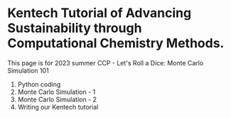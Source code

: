 # Kentech Tutorial of Advancing Sustainability through Computational Chemistry Methods.
This page is for 2023 summer CCP - Let's Roll a Dice: Monte Carlo Simulation 101

1. Python coding
2. Monte Carlo Simulation - 1
3. Monte Carlo Simulation - 2
4. Writing our Kentech tutorial

